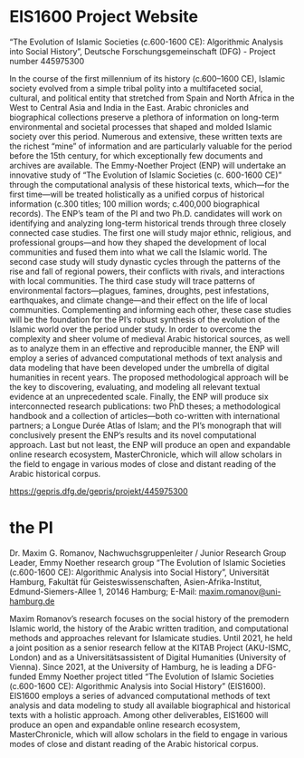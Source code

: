 # EIS1600 Project Website

“The Evolution of Islamic Societies (c.600-1600 CE): Algorithmic Analysis into Social History”, Deutsche Forschungsgemeinschaft (DFG) - Project number 445975300

In the course of the first millennium of its history (c.600–1600 CE), Islamic society evolved from a simple tribal polity into a multifaceted social, cultural, and political entity that stretched from Spain and North Africa in the West to Central Asia and India in the East. Arabic chronicles and biographical collections preserve a plethora of information on long-term environmental and societal processes that shaped and molded Islamic society over this period. Numerous and extensive, these written texts are the richest “mine” of information and are particularly valuable for the period before the 15th century, for which exceptionally few documents and archives are available. The Emmy-Noether Project (ENP) will undertake an innovative study of “The Evolution of Islamic Societies (c. 600-1600 CE)” through the computational analysis of these historical texts, which—for the first time—will be treated holistically as a unified corpus of historical information (c.300 titles; 100 million words; c.400,000 biographical records). The ENP’s team of the PI and two Ph.D. candidates will work on identifying and analyzing long-term historical trends through three closely connected case studies. The first one will study major ethnic, religious, and professional groups—and how they shaped the development of local communities and fused them into what we call the Islamic world. The second case study will study dynastic cycles through the patterns of the rise and fall of regional powers, their conflicts with rivals, and interactions with local communities. The third case study will trace patterns of environmental factors—plagues, famines, droughts, pest infestations, earthquakes, and climate change—and their effect on the life of local communities. Complementing and informing each other, these case studies will be the foundation for the PI’s robust synthesis of the evolution of the Islamic world over the period under study. In order to overcome the complexity and sheer volume of medieval Arabic historical sources, as well as to analyze them in an effective and reproducible manner, the ENP will employ a series of advanced computational methods of text analysis and data modeling that have been developed under the umbrella of digital humanities in recent years. The proposed methodological approach will be the key to discovering, evaluating, and modeling all relevant textual evidence at an unprecedented scale. Finally, the ENP will produce six interconnected research publications: two PhD theses; a methodological handbook and a collection of articles—both co-written with international partners; a Longue Durée Atlas of Islam; and the PI’s monograph that will conclusively present the ENP’s results and its novel computational approach. Last but not least, the ENP will produce an open and expandable online research ecosystem, MasterChronicle, which will allow scholars in the field to engage in various modes of close and distant reading of the Arabic historical corpus.

<https://gepris.dfg.de/gepris/projekt/445975300>


# the PI

Dr. Maxim G. Romanov, Nachwuchsgruppenleiter / Junior Research Group Leader, Emmy Noether research group “The Evolution of Islamic Societies (c.600-1600 CE): Algorithmic Analysis into Social History”, Universität Hamburg, Fakultät für Geisteswissenschaften, Asien-Afrika-Institut, Edmund-Siemers-Allee 1, 20146 Hamburg; E-Mail: maxim.romanov@uni-hamburg.de

Maxim Romanov’s research focuses on the social history of the premodern Islamic world, the history of the Arabic written tradition, and computational methods and approaches relevant for Islamicate studies. Until 2021, he held a joint position as a senior research fellow at the KITAB Project (AKU-ISMC, London) and as a Universitätsassistent of Digital Humanities (University of Vienna). Since 2021, at the University of Hamburg, he is leading a DFG-funded Emmy Noether project titled “The Evolution of Islamic Societies (c.600-1600 CE): Algorithmic Analysis into Social History” (EIS1600). EIS1600 employs a series of advanced computational methods of text analysis and data modeling to study all available biographical and historical texts with a holistic approach. Among other deliverables, EIS1600 will produce an open and expandable online research ecosystem, MasterChronicle, which will allow scholars in the field to engage in various modes of close and distant reading of the Arabic historical corpus.